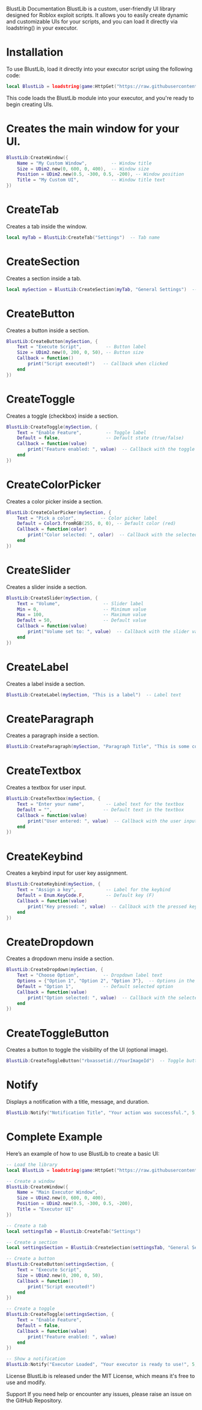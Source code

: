 BlustLib Documentation
BlustLib is a custom, user-friendly UI library designed for Roblox exploit scripts. It allows you to easily create dynamic and customizable UIs for your scripts, and you can load it directly via loadstring() in your executor.

# Installation
To use BlustLib, load it directly into your executor script using the following code:
```lua
local BlustLib = loadstring(game:HttpGet("https://raw.githubusercontent.com/CoolExploit/S/refs/heads/main/BlustLib/Core/Init.lua.txt"))()
```
This code loads the BlustLib module into your executor, and you're ready to begin creating UIs.

 # Creates the main window for your UI.
```lua
BlustLib:CreateWindow({
    Name = "My Custom Window",         -- Window title
    Size = UDim2.new(0, 600, 0, 400),  -- Window size
    Position = UDim2.new(0.5, -300, 0.5, -200), -- Window position
    Title = "My Custom UI",            -- Window title text
})
```

# CreateTab
Creates a tab inside the window.
```lua
local myTab = BlustLib:CreateTab("Settings")  -- Tab name
```

# CreateSection
Creates a section inside a tab.

```lua
local mySection = BlustLib:CreateSection(myTab, "General Settings")  -- Section name
```

# CreateButton
Creates a button inside a section.

```lua
BlustLib:CreateButton(mySection, {
    Text = "Execute Script",         -- Button label
    Size = UDim2.new(0, 200, 0, 50), -- Button size
    Callback = function()
        print("Script executed!")   -- Callback when clicked
    end
})
```

# CreateToggle
Creates a toggle (checkbox) inside a section.

```lua
BlustLib:CreateToggle(mySection, {
    Text = "Enable Feature",         -- Toggle label
    Default = false,                 -- Default state (true/false)
    Callback = function(value)
        print("Feature enabled: ", value)  -- Callback with the toggle state
    end
})
```

# CreateColorPicker
Creates a color picker inside a section.

```lua
BlustLib:CreateColorPicker(mySection, {
    Text = "Pick a color",         -- Color picker label
    Default = Color3.fromRGB(255, 0, 0), -- Default color (red)
    Callback = function(color)
        print("Color selected: ", color)  -- Callback with the selected color
    end
})
```

# CreateSlider
Creates a slider inside a section.

```lua
BlustLib:CreateSlider(mySection, {
    Text = "Volume",                -- Slider label
    Min = 0,                        -- Minimum value
    Max = 100,                      -- Maximum value
    Default = 50,                   -- Default value
    Callback = function(value)
        print("Volume set to: ", value)  -- Callback with the slider value
    end
})
```

# CreateLabel
Creates a label inside a section.

```lua
BlustLib:CreateLabel(mySection, "This is a label")  -- Label text
```

# CreateParagraph
Creates a paragraph inside a section.

```lua
BlustLib:CreateParagraph(mySection, "Paragraph Title", "This is some content for the paragraph.")  -- Title and content
```

# CreateTextbox
Creates a textbox for user input.

```lua
BlustLib:CreateTextbox(mySection, {
    Text = "Enter your name",        -- Label text for the textbox
    Default = "",                   -- Default text in the textbox
    Callback = function(value)
        print("User entered: ", value)  -- Callback with the user input
    end
})
```

# CreateKeybind
Creates a keybind input for user key assignment.

```lua
BlustLib:CreateKeybind(mySection, {
    Text = "Assign a key",           -- Label for the keybind
    Default = Enum.KeyCode.F,        -- Default key (F)
    Callback = function(value)
        print("Key pressed: ", value)  -- Callback with the pressed key
    end
})
```

# CreateDropdown
Creates a dropdown menu inside a section.

```lua
BlustLib:CreateDropdown(mySection, {
    Text = "Choose Option",         -- Dropdown label text
    Options = {"Option 1", "Option 2", "Option 3"},  -- Options in the dropdown
    Default = "Option 1",           -- Default selected option
    Callback = function(value)
        print("Option selected: ", value)  -- Callback with the selected option
    end
})
```

# CreateToggleButton
Creates a button to toggle the visibility of the UI (optional image).

```lua
BlustLib:CreateToggleButton("rbxassetid://YourImageId")  -- Toggle button with an image (optional)
```

# Notify
Displays a notification with a title, message, and duration.

```lua
BlustLib:Notify("Notification Title", "Your action was successful.", 5, "success")
```

# Complete Example
Here’s an example of how to use BlustLib to create a basic UI:

```lua
-- Load the library
local BlustLib = loadstring(game:HttpGet("https://raw.githubusercontent.com/CoolExploit/S/main/BlustLib/Init.lua.txt"))()

-- Create a window
BlustLib:CreateWindow({
    Name = "Main Executor Window",
    Size = UDim2.new(0, 600, 0, 400),
    Position = UDim2.new(0.5, -300, 0.5, -200),
    Title = "Executor UI"
})

-- Create a tab
local settingsTab = BlustLib:CreateTab("Settings")

-- Create a section
local settingsSection = BlustLib:CreateSection(settingsTab, "General Settings")

-- Create a button
BlustLib:CreateButton(settingsSection, {
    Text = "Execute Script",
    Size = UDim2.new(0, 200, 0, 50),
    Callback = function()
        print("Script executed!")
    end
})

-- Create a toggle
BlustLib:CreateToggle(settingsSection, {
    Text = "Enable Feature",
    Default = false,
    Callback = function(value)
        print("Feature enabled: ", value)
    end
})

-- Show a notification
BlustLib:Notify("Executor Loaded", "Your executor is ready to use!", 5, "info")
```

License
BlustLib is released under the MIT License, which means it's free to use and modify.

Support
If you need help or encounter any issues, please raise an issue on the GitHub Repository.
